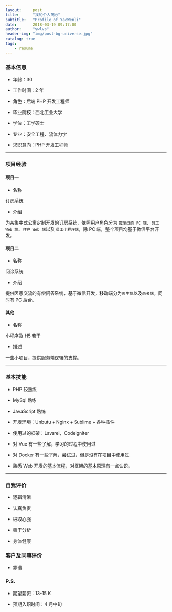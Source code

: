 ```yaml
---
layout:     post
title:      "我的个人简历"
subtitle:   "Profile of YaoWenli"
date:       2018-03-19 09:17:00
author:     "ywlvs"
header-img: "img/post-bg-universe.jpg"
catalog: true
tags:
    - resume
---
```


### 基本信息

+ 年龄：30

+ 工作时间：2 年

+ 角色：后端 PHP 开发工程师

+ 毕业院校：西北工业大学

+ 学位：工学硕士

+ 专业：安全工程、流体力学

+ 求职意向：PHP 开发工程师

---

### 项目经验

#### 项目一

+ 名称

订房系统

+ 介绍

为某集中式公寓定制开发的订房系统，依照用户角色分为 `管理员的 PC 端`、`员工 Web 端`、`住户 Web 端`以及 `员工小程序端`，除 PC 端，整个项目均基于微信平台开发。

#### 项目二

+ 名称

问诊系统

+ 介绍

提供医患交流的有偿问答系统，基于微信开发，移动端分为`医生端`以及`患者端`，同时有 PC 后台。

#### 其他

+ 名称

小程序及 H5 若干

+ 描述

一些小项目，提供服务端逻辑的支撑。

---

### 基本技能

+ PHP 较熟练

+ MySql 熟练

+ JavaScript 熟练

+ 开发环境：Unbutu + Nginx + Sublime + 各种插件

+ 使用过的框架：Lavarel，CodeIgniter

+ 对 Vue 有一些了解，学习的过程中使用过

+ 对 Docker 有一些了解，尝试过，但是没有在项目中使用过

+ 熟悉 Web 开发的基本流程，对框架的基本原理有一点认识。

---

### 自我评价

+ 逻辑清晰

+ 认真负责

+ 进取心强

+ 善于分析

+ 身体健康

### 客户及同事评价

+ 靠谱

### P.S.

+ 期望薪资：13-15 K

+ 预期入职时间：4 月中旬
